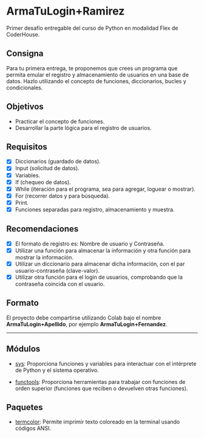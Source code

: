 # ArmaTuLogin+Ramirez

Primer desafío entregable del curso de Python en modalidad Flex de CoderHouse.

## Consigna

Para tu primera entrega, te proponemos que crees un programa que permita emular el registro y almacenamiento de usuarios en una base de datos. Hazlo utilizando el concepto de funciones, diccionarios, bucles y condicionales.

## Objetivos

- Practicar el concepto de funciones.
- Desarrollar la parte lógica para el registro de usuarios.

## Requisitos

- [x] Diccionarios (guardado de datos).
- [x] Input (solicitud de datos).
- [x] Variables.
- [x] If (chequeo de datos).
- [x] While (iteración para el programa, sea para agregar, loguear o mostrar).
- [x] For (recorrer datos y para búsqueda).
- [x] Print.
- [x] Funciones separadas para registro, almacenamiento y muestra.

## Recomendaciones

- [x] El formato de registro es: Nombre de usuario y Contraseña.
- [x] Utilizar una función para almacenar la información y otra función para mostrar la información.
- [x] Utilizar un diccionario para almacenar dicha información, con el par usuario-contraseña (clave-valor).
- [x] Utilizar otra función para el login de usuarios, comprobando que la contraseña coincida con el usuario.

## Formato

El proyecto debe compartirse utilizando Colab bajo el nombre **ArmaTuLogin+Apellido**, por ejemplo **ArmaTuLogin+Fernandez**.

---

## Módulos

- [sys](https://docs.python.org/3/library/sys.html): Proporciona funciones y variables para interactuar con el intérprete de Python y el sistema operativo.

- [functools](https://docs.python.org/3/library/functools.html): Proporciona herramientas para trabajar con funciones de orden superior (funciones que reciben o devuelven otras funciones).

## Paquetes

- [termcolor](https://pypi.org/project/termcolor/): Permite imprimir texto coloreado en la terminal usando códigos ANSI.
